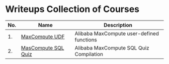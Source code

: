 # Writeups Collection of Courses
 
|No.|Name|Description|
|---|----|-----------|
|1.|[MaxCompute UDF](./MaxCompute-UDF/README.md)|Alibaba MaxCompute user-defined functions|
|2.|[MasCompute SQL Quiz](./MasCompute-SQL-Quiz/README.md)|Alibaba MaxCompute SQL Quiz Compilation|
